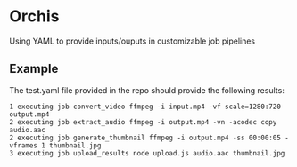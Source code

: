 # Orchis

Using YAML to provide inputs/ouputs in customizable job pipelines

## Example

The test.yaml file provided in the repo should provide the following results:

```
1 executing job convert_video ffmpeg -i input.mp4 -vf scale=1280:720 output.mp4
2 executing job extract_audio ffmpeg -i output.mp4 -vn -acodec copy audio.aac
2 executing job generate_thumbnail ffmpeg -i output.mp4 -ss 00:00:05 -vframes 1 thumbnail.jpg
3 executing job upload_results node upload.js audio.aac thumbnail.jpg
```